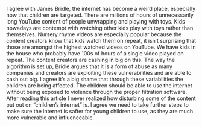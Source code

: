 I agree with James Bridle, the internet has become a weird place, especially now that children are targeted. There are millions of hours of unnecessarily long YouTube content of people unwrapping and playing with toys. Kids nowadays are contempt with watching other kids play with toys rather than themselves. Nursery rhyme videos are especially popular because the content creators know that kids watch them on repeat, it isn’t surprising that those are amongst the highest watched videos on YouTube. We have kids in the house who probably have 100s of hours of a single video played on repeat. The content creators are cashing in big on this. 
The way the algorithm is set up, Bridle argues that it is a form of abuse as many companies and creators are exploiting these vulnerabilities and are able to cash out big. I agree it’s a big shame that through these variabilities the children are being affected. The children should be able to use the internet without being exposed to violence through the proper filtration software. After reading this article I never realized how disturbing some of the content put out on “children’s internet” is. I agree we need to take further steps to make sure the internet is safter for young children to use, as they are much more vulnerable and influenceable.
